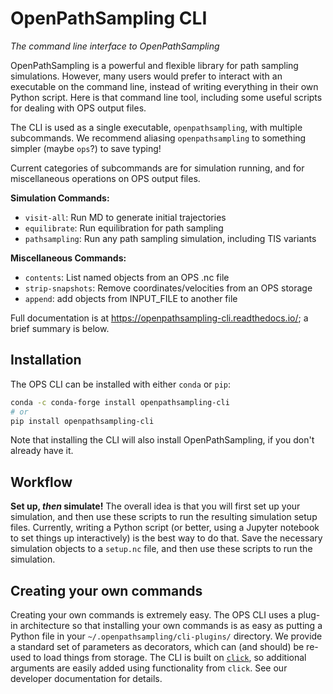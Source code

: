 # OpenPathSampling CLI

*The command line interface to OpenPathSampling*

OpenPathSampling is a powerful and flexible library for path sampling
simulations. However, many users would prefer to interact with an executable on
the command line, instead of writing everything in their own Python script.
Here is that command line tool, including some useful scripts for dealing with
OPS output files.

The CLI is used as a single executable, `openpathsampling`, with multiple
subcommands. We recommend aliasing `openpathsampling` to something simpler (maybe `ops`?) to save typing!

Current categories of subcommands are for simulation running, and for
miscellaneous operations on OPS output files.

**Simulation Commands:**

* `visit-all`:     Run MD to generate initial trajectories
* `equilibrate`:   Run equilibration for path sampling
* `pathsampling`:  Run any path sampling simulation, including TIS variants

**Miscellaneous Commands:**

* `contents`:         List named objects from an OPS .nc file
* `strip-snapshots`:  Remove coordinates/velocities from an OPS storage
* `append`:           add objects from INPUT_FILE  to another file

Full documentation is at https://openpathsampling-cli.readthedocs.io/; a brief
summary is below.


<!-- TODO: add TOC if the contents here get too long
Contents:

* Installation
* Workflow
* Creating your own commands 
-->

## Installation

The OPS CLI can be installed with either ``conda`` or ``pip``:

```bash
conda -c conda-forge install openpathsampling-cli
# or
pip install openpathsampling-cli
```

Note that installing the CLI will also install OpenPathSampling, if you don't
already have it.

## Workflow

**Set up, *then* simulate!** The overall idea is that you will first set up your
simulation, and then use these scripts to run the resulting simulation setup
files. Currently, writing a Python script (or better, using a Jupyter notebook
to set things up interactively) is the best way to do that. Save the necessary
simulation objects to a `setup.nc` file, and then use these scripts to run the
simulation.

## Creating your own commands

Creating your own commands is extremely easy. The OPS CLI uses a plug-in
architecture so that installing your own commands is as easy as putting a
Python file in your `~/.openpathsampling/cli-plugins/` directory. 
We provide a standard set of parameters as decorators, which can (and should)
be re-used to load things from storage. The CLI is built on
[`click`](https://click.palletsprojects.com/), so additional arguments are
easily added using functionality from `click`. See our developer documentation
for details.
